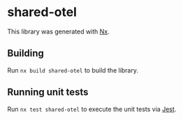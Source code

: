 # shared-otel

This library was generated with [Nx](https://nx.dev).

## Building

Run `nx build shared-otel` to build the library.

## Running unit tests

Run `nx test shared-otel` to execute the unit tests via [Jest](https://jestjs.io).
